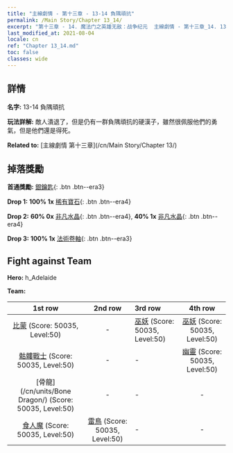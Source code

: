 ```yaml
---
title: "主線劇情 - 第十三章 - 13-14 負隅頑抗"
permalink: /Main Story/Chapter 13_14/
excerpt: "第十三章 - 14. 魔法门之英雄无敌：战争纪元  主線劇情 - 第十三章_14. 13-14 負隅頑抗"
last_modified_at: 2021-08-04
locale: cn
ref: "Chapter 13_14.md"
toc: false
classes: wide
---
```


## 詳情

 **名字:** 13-14 負隅頑抗

 **玩法詳解:** 敵人潰退了，但是仍有一群負隅頑抗的硬漢子，雖然很佩服他們的勇氣，但是他們還是得死。

 **Related to:** [主線劇情 第十三章](/cn/Main Story/Chapter 13/)

## 掉落獎勵

 **首通獎勵:** [銀鑰匙](/cn/Items/con_693/){: .btn .btn--era3}

 **Drop 1:** **100% 1x** [稀有寶石](/cn/Items/mat_44/){: .btn .btn--era4}

 **Drop 2:** **60% 0x** [非凡水晶](/cn/Items/mat_38/){: .btn .btn--era4}, **40% 1x** [非凡水晶](/cn/Items/mat_38/){: .btn .btn--era4}

 **Drop 3:** **100% 1x** [法術卷軸](/cn/Items/con_694/){: .btn .btn--era3}


## Fight against Team
 **Hero:** h_Adelaide

 **Team:**


  | 1st row | 2nd row | 3rd row | 4th row |
  |:----:|:----:|:----|:----:|
  | [比蒙](/cn/units/Behemoth/) (Score: 50035, Level:50)  | - | [巫妖](/cn/units/Lich/) (Score: 50035, Level:50)  | [巫妖](/cn/units/Lich/) (Score: 50035, Level:50)  |
  | [骷髏戰士](/cn/units/Skeleton/) (Score: 50035, Level:50)  | - | - | [幽靈](/cn/units/Wight/) (Score: 50035, Level:50)  |
  | [骨龍](/cn/units/Bone Dragon/) (Score: 50035, Level:50)  | - | - | - |
  | [食人魔](/cn/units/Ogre/) (Score: 50035, Level:50)  | [雷鳥](/cn/units/Roc/) (Score: 50035, Level:50)  | - | - |


